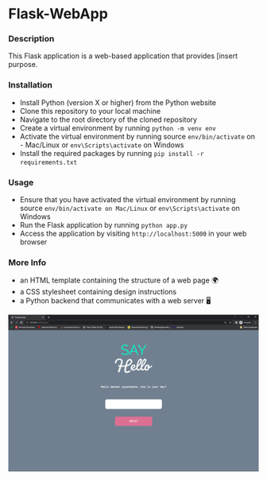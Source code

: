 # Flask-WebApp

### Description
This Flask application is a web-based application that provides [insert purpose.

### Installation
- Install Python (version X or higher) from the Python website
- Clone this repository to your local machine
- Navigate to the root directory of the cloned repository
- Create a virtual environment by running `python -m venv env`
- Activate the virtual environment by running source `env/bin/activate` on - Mac/Linux or `env\Scripts\activate` on Windows
- Install the required packages by running `pip install -r requirements.txt`

### Usage
- Ensure that you have activated the virtual environment by running source `env/bin/activate on Mac/Linux` or `env\Scripts\activate` on Windows
- Run the Flask application by running `python app.py`
- Access the application by visiting `http://localhost:5000` in your web browser

### More Info
- an HTML template containing the structure of a web page 🌍
- a CSS stylesheet containing design instructions
- a Python backend that communicates with a web server 🖥️

![screen-shot](https://github.com/Deshan555/Flask-WebApp/blob/master/Screenshot_2.png)
